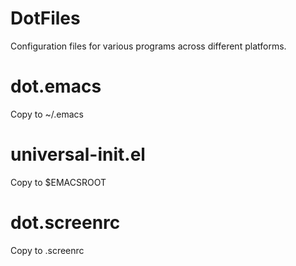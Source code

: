 # DotFiles
Configuration files for various programs across different platforms.
# dot.emacs
Copy to ~/.emacs
# universal-init.el
Copy to $EMACSROOT
# dot.screenrc
Copy to .screenrc
